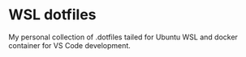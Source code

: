 # WSL dotfiles

My personal collection of .dotfiles tailed for Ubuntu WSL and docker container for VS Code development.